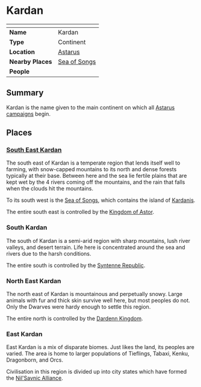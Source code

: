 # Kardan

| []() | |
| --- | --- |
| **Name** | Kardan |
| **Type** | Continent |
| **Location** | [Astarus](../../celestial-objects/astarus.md) |
| **Nearby Places** | [Sea of Songs](../seas-oceans/sea-of-songs.md) |
| **People** | |

## Summary

Kardan is the name given to the main continent on which all [Astarus](../../celestial-objects/astarus.md) [campaigns](../../../campaigns/README.md) begin.

## Places

### [South East Kardan](../regions/south-east-kardan.md)

The south east of Kardan is a temperate region that lends itself well to farming, with snow-capped mountains to its north and dense forests typically at their base. Between here and the sea lie fertile plains that are kept wet by the 4 rivers coming off the mountains, and the rain that falls when the clouds hit the mountains.

To its south west is the [Sea of Songs](../seas-oceans/sea-of-songs.md), which contains the island of [Kardanis](../regions/kardanis.md).

The entire south east is controlled by the [Kingdom of Astor](../../civilisations/kingdom-of-astor/kingdom-of-astor.md).

### South Kardan

The south of Kardan is a semi-arid region with sharp mountains, lush river valleys, and desert terrain. Life here is concentrated around the sea and rivers due to the harsh conditions.

The entire south is controlled by the [Syntenne Republic](../../civilisations/syntenne-republic/syntenne-republic.md).

### North East Kardan

The north east of Kardan is mountainous and perpetually snowy. Large animals with fur and thick skin survive well here, but most peoples do not. Only the Dwarves were hardy enough to settle this region.

The entire north is controlled by the [Dardenn Kingdom](../../civilisations/dardenn-kingdom/dardenn-kingdom.md).

### East Kardan

East Kardan is a mix of disparate biomes. Just likes the land, its peoples are varied. The area is home to larger populations of Tieflings, Tabaxi, Kenku, Dragonborn, and Orcs.

Civilisation in this region is divided up into city states which have formed the [Nil'Savnic Alliance](../../civilisations/nilsavnic-alliance/nilsavnic-alliance.md).
